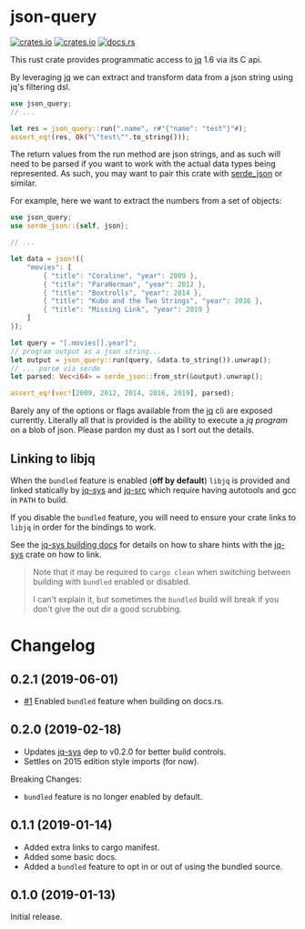 # json-query

[![crates.io](https://img.shields.io/crates/v/json-query.svg)](https://crates.io/crates/json-query)
[![crates.io](https://img.shields.io/crates/d/json-query.svg)](https://crates.io/crates/json-query)
[![docs.rs](https://docs.rs/json-query/badge.svg)](https://docs.rs/json-query)

This rust crate provides programmatic access to [jq] 1.6 via its C api.

By leveraging [jq] we can extract and transform data from a json string
using jq's filtering dsl.

```rust
use json_query;
// ...

let res = json_query::run(".name", r#"{"name": "test"}"#);
assert_eq!(res, Ok("\"test\"".to_string()));
```

The return values from the run method are json strings, and as such will need
to be parsed if you want to work with the actual data types being represented.
As such, you may want to pair this crate with [serde_json] or similar.

For example, here we want to extract the numbers from a set of objects:

```rust
use json_query;
use serde_json::{self, json};

// ...

let data = json!({
    "movies": [
        { "title": "Coraline", "year": 2009 },
        { "title": "ParaNorman", "year": 2012 },
        { "title": "Boxtrolls", "year": 2014 },
        { "title": "Kubo and the Two Strings", "year": 2016 },
        { "title": "Missing Link", "year": 2019 }
    ]
});

let query = "[.movies[].year]";
// program output as a json string...
let output = json_query::run(query, &data.to_string()).unwrap();
// ... parse via serde
let parsed: Vec<i64> = serde_json::from_str(&output).unwrap();

assert_eq!(vec![2009, 2012, 2014, 2016, 2019], parsed);
```

Barely any of the options or flags available from the [jq] cli are exposed
currently.
Literally all that is provided is the ability to execute a _jq program_ on a blob
of json.
Please pardon my dust as I sort out the details.

## Linking to libjq

When the `bundled` feature is enabled (**off by default**) `libjq` is provided and
linked statically by [jq-sys] and [jq-src]
which require having autotools and gcc in `PATH` to build.

If you disable the `bundled` feature, you will need to ensure your crate
links to `libjq` in order for the bindings to work.

See the [jq-sys building docs][jq-sys-building] for details on how to share
hints with the [jq-sys] crate on how to link.

> Note that it may be required to `cargo clean` when switching between building with
> `bundled` enabled or disabled.
>
> I can't explain it, but sometimes the `bundled` build will break if you don't give the
> out dir a good scrubbing.

[jq]: https://github.com/stedolan/jq
[serde_json]: https://github.com/serde-rs/json
[jq-sys]: https://github.com/onelson/jq-sys
[jq-sys-building]: https://github.com/onelson/jq-sys#building
[jq-src]: https://github.com/onelson/jq-src

# Changelog

## 0.2.1 (2019-06-01)

- [#1] Enabled `bundled` feature when building on docs.rs.

## 0.2.0 (2019-02-18)

- Updates [jq-sys] dep to v0.2.0 for better build controls.
- Settles on 2015 edition style imports (for now).

Breaking Changes:

- `bundled` feature is no longer enabled by default.


## 0.1.1 (2019-01-14)

* Added extra links to cargo manifest.
* Added some basic docs.
* Added a `bundled` feature to opt in or out of using the bundled source.

## 0.1.0 (2019-01-13)

Initial release.

[#1]: https://github.com/onelson/json-query/issues/1
